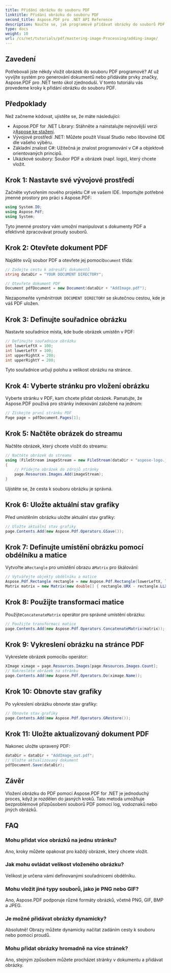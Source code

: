 ```yaml
---
title: Přidání obrázku do souboru PDF
linktitle: Přidání obrázku do souboru PDF
second_title: Aspose.PDF pro .NET API Reference
description: Naučte se, jak programově přidávat obrázky do souborů PDF pomocí Aspose.PDF pro .NET. Tento komplexní výukový program pokrývá každý krok, od nastavení prostředí až po vykreslování obrázků na konkrétních stránkách.
type: docs
weight: 10
url: /cs/net/tutorials/pdf/mastering-image-Processing/adding-image/
---
```

## Zavedení

Potřebovali jste někdy vložit obrázek do souboru PDF programově? Ať už vyvíjíte systém pro generování dokumentů nebo přidáváte prvky značky, Aspose.PDF pro .NET tento úkol zjednoduší. V tomto tutoriálu vás provedeme kroky k přidání obrázku do souboru PDF.

## Předpoklady

Než začneme kódovat, ujistěte se, že máte následující:

-  Aspose.PDF for .NET Library: Stáhněte a nainstalujte nejnovější verzi z[Aspose ke stažení](https://releases.aspose.com/pdf/net/).
- Vývojové prostředí .NET: Můžete použít Visual Studio nebo libovolné IDE dle vašeho výběru.
- Základní znalost C#: Užitečná je znalost programování v C# a objektově orientovaných principů.
- Ukázkové soubory: Soubor PDF a obrázek (např. logo), který chcete vložit.

## Krok 1: Nastavte své vývojové prostředí

Začněte vytvořením nového projektu C# ve vašem IDE. Importujte potřebné jmenné prostory pro práci s Aspose.PDF:

```csharp
using System.IO;
using Aspose.Pdf;
using System;
```

Tyto jmenné prostory vám umožní manipulovat s dokumenty PDF a efektivně zpracovávat proudy souborů.

## Krok 2: Otevřete dokument PDF

 Najděte svůj soubor PDF a otevřete jej pomocí`Document` třída:

```csharp
// Zadejte cestu k adresáři dokumentů
string dataDir = "YOUR DOCUMENT DIRECTORY";

// Otevřete dokument PDF
Document pdfDocument = new Document(dataDir + "AddImage.pdf");
```

 Nezapomeňte vyměnit`YOUR DOCUMENT DIRECTORY` se skutečnou cestou, kde je váš PDF uložen.

## Krok 3: Definujte souřadnice obrázku

Nastavte souřadnice místa, kde bude obrázek umístěn v PDF:

```csharp
// Definujte souřadnice obrázku
int lowerLeftX = 100;
int lowerLeftY = 100;
int upperRightX = 200;
int upperRightY = 200;
```

Tyto souřadnice určují polohu a velikost obrázku na stránce.

## Krok 4: Vyberte stránku pro vložení obrázku

Vyberte stránku v PDF, kam chcete přidat obrázek. Pamatujte, že Aspose.PDF používá pro stránky indexování založené na jednom:

```csharp
// Získejte první stránku PDF
Page page = pdfDocument.Pages[1];
```

## Krok 5: Načtěte obrázek do streamu

Načtěte obrázek, který chcete vložit do streamu:

```csharp
// Načtěte obrázek do streamu
using (FileStream imageStream = new FileStream(dataDir + "aspose-logo.jpg", FileMode.Open))
{
    // Přidejte obrázek do zdrojů stránky
    page.Resources.Images.Add(imageStream);
}
```

Ujistěte se, že cesta k souboru obrázku je správná.

## Krok 6: Uložte aktuální stav grafiky

Před umístěním obrázku uložte aktuální stav grafiky:

```csharp
// Uložte aktuální stav grafiky
page.Contents.Add(new Aspose.Pdf.Operators.GSave());
```

## Krok 7: Definujte umístění obrázku pomocí obdélníku a matice

 Vytvořte a`Rectangle` pro umístění obrazu a`Matrix` pro škálování:

```csharp
// Vytvářejte objekty obdélníku a matice
Aspose.Pdf.Rectangle rectangle = new Aspose.Pdf.Rectangle(lowerLeftX, lowerLeftY, upperRightX, upperRightY);
Matrix matrix = new Matrix(new double[] { rectangle.URX - rectangle.LLX, 0, 0, rectangle.URY - rectangle.LLY, rectangle.LLX, rectangle.LLY });
```

## Krok 8: Použijte transformaci matice

 Použijte`ConcatenateMatrix` operátor pro správné umístění obrázku:

```csharp
// Použijte transformaci matice
page.Contents.Add(new Aspose.Pdf.Operators.ConcatenateMatrix(matrix));
```

## Krok 9: Vykreslení obrázku na stránce PDF

 Vykreslete obrázek pomocí`Do` operátor:

```csharp
XImage ximage = page.Resources.Images[page.Resources.Images.Count];
// Nakreslete obrázek na stránku
page.Contents.Add(new Aspose.Pdf.Operators.Do(ximage.Name));
```

## Krok 10: Obnovte stav grafiky

Po vykreslení obrázku obnovte stav grafiky:

```csharp
// Obnovte stav grafiky
page.Contents.Add(new Aspose.Pdf.Operators.GRestore());
```

## Krok 11: Uložte aktualizovaný dokument PDF

Nakonec uložte upravený PDF:

```csharp
dataDir = dataDir + "AddImage_out.pdf";
// Uložte aktualizovaný dokument
pdfDocument.Save(dataDir);
```

## Závěr

Vložení obrázku do PDF pomocí Aspose.PDF for .NET je jednoduchý proces, když je rozdělen do jasných kroků. Tato metoda umožňuje bezproblémové přizpůsobení souborů PDF pomocí log, vodoznaků nebo jiných obrázků.

## FAQ

### Mohu přidat více obrázků na jednu stránku?
Ano, kroky můžete opakovat pro každý obrázek, který chcete vložit.

### Jak mohu ovládat velikost vloženého obrázku?
Velikost je určena vámi definovanými souřadnicemi obdélníku.

### Mohu vložit jiné typy souborů, jako je PNG nebo GIF?
Ano, Aspose.PDF podporuje různé formáty obrázků, včetně PNG, GIF, BMP a JPEG.

### Je možné přidávat obrázky dynamicky?
Absolutně! Obrazy můžete dynamicky načítat zadáním cesty k souboru nebo pomocí proudů.

### Mohu přidat obrázky hromadně na více stránek?
Ano, stejným způsobem můžete procházet stránky v dokumentu a přidávat obrázky.